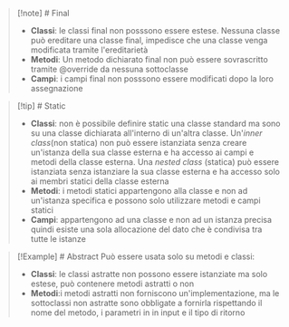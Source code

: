 >[!note] # Final
>- **Classi**: le classi final non posssono essere estese. Nessuna classe può ereditare una classe final, impedisce che una classe venga modificata tramite l'ereditarietà
>- **Metodi**: Un metodo dichiarato final non può essere sovrascritto tramite @override da nessuna sottoclasse
>- **Campi**: i campi final non posssono essere modificati dopo la loro assegnazione

>[!tip] # Static
>- **Classi**: non è possibile definire static una classe standard ma sono su una classe dichiarata all'interno di un'altra classe.
>	Un'*inner class*(non statica) non può essere istanziata senza creare un'istanza della sua classe esterna e  ha accesso ai campi e metodi della classe esterna.
>	 Una *nested class* (statica) può essere istanziata senza istanziare la sua classe esterna e ha accesso solo ai membri statici della classe esterna
>- **Metodi**: i metodi statici appartengono alla classe e  non ad un'istanza specifica e possono solo utilizzare metodi e campi statici
>- **Campi**: appartengono ad una classe e non ad un istanza precisa  quindi esiste una sola allocazione del dato che è condivisa tra tutte le istanze

>[!Example] # Abstract
>Può essere usata solo su metodi e classi:
>- **Classi**: le classi astratte non possono essere istanziate ma solo estese, può contenere metodi astratti o non
>- **Metodi**:i metodi astratti non forniscono un'implementazione, ma le sottoclassi non astratte sono obbligate a fornirla rispettando il nome del metodo, i parametri in in input e il tipo di ritorno

